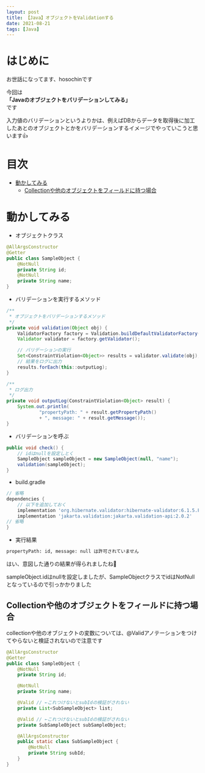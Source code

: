 ```yaml
---
layout: post
title: 【Java】オブジェクトをValidationする
date: 2021-08-21
tags: [Java]
---
```


# はじめに

お世話になってます、hosochinです

今回は  
**「Javaのオブジェクトをバリデーションしてみる」**  
です

入力値のバリデーションというよりかは、例えばDBからデータを取得後に加工したあとのオブジェクトとかをバリデーションするイメージでやっていこうと思います👍

# 目次

- [動かしてみる](#動かしてみる)
  - [Collectionや他のオブジェクトをフィールドに持つ場合](#collectionや他のオブジェクトをフィールドに持つ場合)

# 動かしてみる

* オブジェクトクラス

```java
@AllArgsConstructor
@Getter
public class SampleObject {
    @NotNull
    private String id;
    @NotNull
    private String name;
}
```

* バリデーションを実行するメソッド

```java
/**
 * オブジェクトをバリデーションするメソッド
 */
private void validation(Object obj) {
    ValidatorFactory factory = Validation.buildDefaultValidatorFactory();
    Validator validator = factory.getValidator();

    // バリデーションの実行
    Set<ConstraintViolation<Object>> results = validator.validate(obj);
    // 結果をログに出力
    results.forEach(this::outputLog);
}

/**
 * ログ出力
 */
private void outputLog(ConstraintViolation<Object> result) {
    System.out.println(
            "propertyPath: " + result.getPropertyPath()
            + ", message: " + result.getMessage());
}
```

* バリデーションを呼ぶ

```java
public void check() {
    // idはnullを設定しとく
    SampleObject sampleObject = new SampleObject(null, "name");
    validation(sampleObject);
}
```

* build.gradle

```gradle
// 省略
dependencies {
    // 以下を追加しておく
    implementation 'org.hibernate.validator:hibernate-validator:6.1.5.Final'
    implementation 'jakarta.validation:jakarta.validation-api:2.0.2'
// 省略
}
```

* 実行結果

```bash
propertyPath: id, message: null は許可されていません
```

はい、意図した通りの結果が得られましたね🍺

sampleObject.idはnullを設定しましたが、SampleObjectクラスでidはNotNullとなっているので引っかかりました

## Collectionや他のオブジェクトをフィールドに持つ場合

collectionや他のオブジェクトの変数については、@Validアノテーションをつけてやらないと検証されないので注意です

```java
@AllArgsConstructor
@Getter
public class SampleObject {
    @NotNull
    private String id;

    @NotNull
    private String name;

    @Valid // ←これつけないとsubIdの検証がされない
    private List<SubSampleObject> list;

    @Valid // ←これつけないとsubIdの検証がされない
    private SubSampleObject subSampleObject;

    @AllArgsConstructor
    public static class SubSampleObject {
        @NotNull
        private String subId;
    }
}
```
